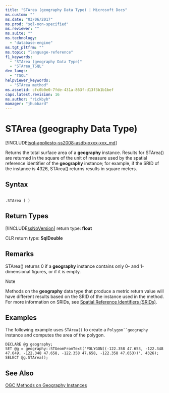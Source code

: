 ```yaml
---
title: "STArea (geography Data Type) | Microsoft Docs"
ms.custom: ""
ms.date: "03/06/2017"
ms.prod: "sql-non-specified"
ms.reviewer: ""
ms.suite: ""
ms.technology: 
  - "database-engine"
ms.tgt_pltfrm: ""
ms.topic: "language-reference"
f1_keywords: 
  - "STArea (geography Data Type)"
  - "STArea_TSQL"
dev_langs: 
  - "TSQL"
helpviewer_keywords: 
  - "STArea method"
ms.assetid: cfc0b0e0-7fde-431a-863f-d13f3b1b1bef
caps.latest.revision: 16
ms.author: "rickbyh"
manager: "jhubbard"
---
```

# STArea (geography Data Type)
[!INCLUDE[tsql-appliesto-ss2008-asdb-xxxx-xxx_md](../../../relational-databases/import-export/includes/tsql-appliesto-ss2008-asdb-xxxx-xxx-md.md)]

  Returns the total surface area of a **geography** instance. Results for STArea() are returned in the square of the unit of measure used by the spatial reference identifier of the **geography** instance; for example, if the SRID of the instance is 4326, STArea() returns results in square meters.  
  
## Syntax  
  
```  
  
.STArea ( )  
```  
  
## Return Types  
 [!INCLUDE[ssNoVersion](../../../advanced-analytics/r-services/includes/ssnoversion-md.md)] return type: **float**  
  
 CLR return type: **SqlDouble**  
  
## Remarks  
 STArea() returns 0 if a **geography** instance contains only 0- and 1-dimensional figures, or if it is empty.  
  
> [!NOTE]  
>  Methods on the **geography** data type that produce a metric return value will have different results based on the SRID of the instance used in the method. For more information on SRIDs, see [Spatial Reference Identifiers &#40;SRIDs&#41;](../../../relational-databases/spatial/spatial-reference-identifiers-srids.md).  
  
## Examples  
 The following example uses `STArea()` to create a `Polygon``geography` instance and computes the area of the polygon.  
  
```  
DECLARE @g geography;  
SET @g = geography::STGeomFromText('POLYGON((-122.358 47.653, -122.348 47.649, -122.348 47.658, -122.358 47.658, -122.358 47.653))', 4326);  
SELECT @g.STArea();  
```  
  
## See Also  
 [OGC Methods on Geography Instances](../../../t-sql/data-types/ogc-methods-on-geography-instances.md)  
  
  